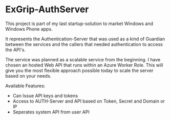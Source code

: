 # ExGrip-AuthServer

This project is part of my last startup-solution to market Windows and Windows Phone apps.

It represents the Authentication-Server that was used as a kind of Guardian between the services and the callers that needed authentication to access the API's.

The service was planned as a scalable service from the beginning. I have chosen an hosted Web API that runs within an Azure Worker Role. This will give you the most flexible approach possible today to scale the server based on your needs.

Available Features:

* Can Issue API keys and tokens
* Access to AUTH-Server and API based on Token, Secret and Domain or IP
* Seperates system API from user API


